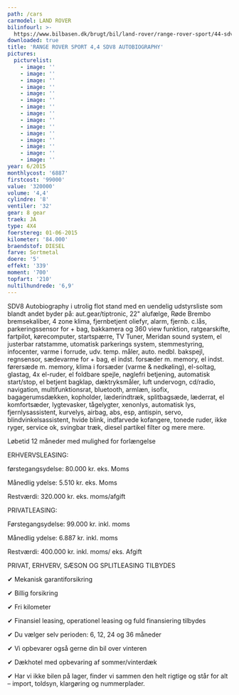 ```yaml
---
path: /cars
carmodel: LAND ROVER
bilinfourl: >-
  https://www.bilbasen.dk/brugt/bil/land-rover/range-rover-sport/44-sdv8-autobiography-aut-5d/4220710
downloaded: true
title: 'RANGE ROVER SPORT 4,4 SDV8 AUTOBIOGRAPHY'
pictures:
  picturelist:
    - image: ''
    - image: ''
    - image: ''
    - image: ''
    - image: ''
    - image: ''
    - image: ''
    - image: ''
    - image: ''
    - image: ''
    - image: ''
    - image: ''
    - image: ''
    - image: ''
    - image: ''
year: 6/2015
monthlycost: '6887'
firstcost: '99000'
value: '320000'
volume: '4,4'
cylindre: '8'
ventiler: '32'
gear: 8 gear
traek: JA
type: 4X4
foerstereg: 01-06-2015
kilometer: '84.000'
braendstof: DIESEL
farve: Sortmetal
doere: '5'
effekt: '339'
moment: '700'
topfart: '210'
nultilhundrede: '6,9'
---
```

SDV8 Autobiography i utrolig flot stand med en uendelig udstyrsliste som blandt andet byder på: aut.gear/tiptronic, 22" alufælge, Røde Brembo bremsekaliber, 4 zone klima, fjernbetjent oliefyr, alarm, fjernb. c.lås, parkeringssensor for + bag, bakkamera og 360 view funktion, ratgearskifte, fartpilot, kørecomputer, startspærre, TV Tuner, Meridan sound system, el justerbar ratstamme, utomatisk parkerings system, stemmestyring, infocenter, varme i forrude, udv. temp. måler, auto. nedbl. bakspejl, regnsensor, sædevarme for + bag, el indst. forsæder m. memory, el indst. førersæde m. memory, klima i forsæder (varme & nedkøling), el-soltag, glastag, 4x el-ruder, el foldbare spejle, nøglefri betjening, automatisk start/stop, el betjent bagklap, dæktryksmåler, luft undervogn, cd/radio, navigation, multifunktionsrat, bluetooth, armlæn, isofix, bagagerumsdækken, kopholder, læderindtræk, splitbagsæde, læderrat, el komfortsæder, lygtevasker, tågelygter, xenonlys, automatisk lys, fjernlysassistent, kurvelys, airbag, abs, esp, antispin, servo, blindvinkelsassistent, hvide blink, indfarvede kofangere, tonede ruder, ikke ryger, service ok, svingbar træk, diesel partikel filter og mere mere. 



Løbetid 12 måneder med mulighed for forlængelse 



ERHVERVSLEASING:

førstegangsydelse: 80.000 kr. eks. Moms 

Månedlig ydelse: 5.510 kr. eks. Moms

Restværdi: 320.000 kr. eks. moms/afgift



PRIVATLEASING:

Førstegangsydelse: 99.000 kr. inkl. moms

Månedlig ydelse: 6.887 kr. inkl. moms

Restværdi: 400.000 kr. inkl. moms/ eks. Afgift



PRIVAT, ERHVERV, SÆSON OG SPLITLEASING TILBYDES 



✔ Mekanisk garantiforsikring 

✔ Billig forsikring 

✔ Fri kilometer

✔ Finansiel leasing, operationel leasing og fuld finansiering tilbydes

✔ Du vælger selv perioden: 6, 12, 24 og 36 måneder

✔ Vi opbevarer også gerne din bil over vinteren 

✔ Dækhotel med opbevaring af sommer/vinterdæk

✔ Har vi ikke bilen på lager, finder vi sammen den helt rigtige og står for alt – import, toldsyn, klargøring og nummerplader.
